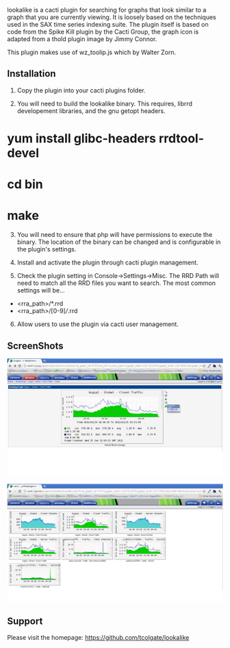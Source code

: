 
lookalike is a cacti plugin for searching for graphs that 
look similar to a graph that you are currently viewing.
It is loosely based on the techniques used in the SAX time
series indexing suite. The plugin itself is based on code
from the Spike Kill plugin by the Cacti Group, the graph icon 
is adapted from a thold plugin image by Jimmy Connor.

This plugin makes use of wz_toolip.js which by Walter Zorn.

Installation
------------

1. Copy the plugin into your cacti plugins folder.

2. You will need to build the lookalike binary. This 
  requires, librrd developement libraries, and the gnu
  getopt headers.

  # yum install glibc-headers rrdtool-devel
  # cd bin
  # make

3. You will need to ensure that php will have permissions
  to execute the binary. The location of the binary can
  be changed and is configurable in the plugin's settings.

4. Install and activate the plugin through cacti plugin
  management.

5. Check the plugin setting in Console->Settings->Misc. The
  RRD Path will need to match all the RRD files you want to 
  search. The most common settings will be...
  - <rra_path>/*.rrd
  - <rra_path>/[0-9]*/*.rrd

6. Allow users to use the plugin via cacti user management.

ScreenShots
-----------

![Image of Selection](screenshot1.png)

![Image of Result](screenshot2.png)

Support
-------

  Please visit the homepage:
  https://github.com/tcolgate/lookalike
